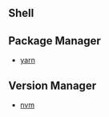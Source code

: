 ## Shell


## Package Manager
- [yarn](https://yarnpkg.com/en/)

## Version Manager
- [nvm](https://github.com/nvm-sh/nvm)